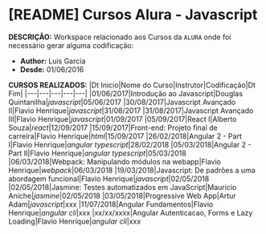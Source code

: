 # [README] Cursos Alura - Javascript

**DESCRIÇÃO:** Workspace relacionado aos Cursos da `ALURA` onde foi necessário gerar alguma codificação:

- **Author:** Luis Garcia
- **Desde:** 01/06/2016

**CURSOS REALIZADOS:**
|Dt Inicio|Nome do Curso|Instrutor|Codificação|Dt Fim|
|---|---|---|---|---|
|01/06/2017|Introdução ao Javascript|Douglas Quintanilha|*javascript*|05/06/2017
|30/08/2017|Javascript Avançado II|Flavio Henrique|*javascript*|31/08/2017
|31/08/2017|Javascript Avançado III|Flavio Henrique|*javascript*|01/09/2017
|05/09/2017|React I|Alberto Souza|*react*|12/09/2017
|15/09/2017|Front-end: Projeto final de carreira|Flavio Henrique|*html*|15/09/2017
|26/02/2018|Angular 2 - Part I|Flavio Henrique|*angular typescript*|28/02/2018
|05/03/2018|Angular 2 - Part II|Flavio Henrique|*angular typescript*|05/03/2018
|06/03/2018|Webpack: Manipulando módulos na webapp|Flavio Henrique|*webpack*|06/03/2018
|19/03/2018|Javascript: De padrões a uma abordagem funcional|Flavio Henrique|*javascript*|02/05/2018
|02/05/2018|Jasmine: Testes automatizados em JavaScript|Mauricio Aniche|*jasmine*|02/05/2018
|03/05/2018|Progressive Web App|Artur Adam|*javascript*|xxx
|11/07/2018|Angular Fundamentos|Flavio Henrique|*angular cli*|xxx
|xx/xx/xxxx|Angular Autenticacao, Forms e Lazy Loading|Flavio Henrique|*angular cli*|xxx
